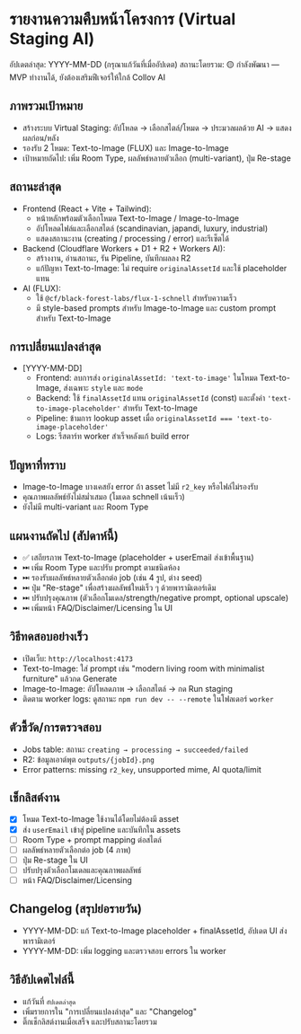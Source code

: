 # รายงานความคืบหน้าโครงการ (Virtual Staging AI)

อัปเดตล่าสุด: YYYY-MM-DD (กรุณาแก้วันที่เมื่ออัปเดต)
สถานะโดยรวม: 🟡 กำลังพัฒนา — MVP ทำงานได้, ยังต้องเสริมฟีเจอร์ให้ใกล้ Collov AI

## ภาพรวมเป้าหมาย
- สร้างระบบ Virtual Staging: อัปโหลด → เลือกสไตล์/โหมด → ประมวลผลด้วย AI → แสดงผลก่อน/หลัง
- รองรับ 2 โหมด: Text-to-Image (FLUX) และ Image-to-Image
- เป้าหมายถัดไป: เพิ่ม Room Type, ผลลัพธ์หลายตัวเลือก (multi-variant), ปุ่ม Re-stage

## สถานะล่าสุด
- Frontend (React + Vite + Tailwind):
  - หน้าหลักพร้อมตัวเลือกโหมด Text-to-Image / Image-to-Image
  - อัปโหลดไฟล์และเลือกสไตล์ (scandinavian, japandi, luxury, industrial)
  - แสดงสถานะงาน (creating / processing / error) และรีเซ็ตได้
- Backend (Cloudflare Workers + D1 + R2 + Workers AI):
  - สร้างงาน, อ่านสถานะ, รัน Pipeline, บันทึกผลลง R2
  - แก้ปัญหา Text-to-Image: ไม่ require `originalAssetId` และใช้ placeholder แทน
- AI (FLUX):
  - ใช้ `@cf/black-forest-labs/flux-1-schnell` สำหรับความเร็ว
  - มี style-based prompts สำหรับ Image-to-Image และ custom prompt สำหรับ Text-to-Image

## การเปลี่ยนแปลงล่าสุด
- [YYYY-MM-DD]
  - Frontend: ลบการส่ง `originalAssetId: 'text-to-image'` ในโหมด Text-to-Image, ส่งเฉพาะ `style` และ `mode`
  - Backend: ใช้ `finalAssetId` แทน `originalAssetId` (const) และตั้งค่า `'text-to-image-placeholder'` สำหรับ Text-to-Image
  - Pipeline: ข้ามการ lookup asset เมื่อ `originalAssetId === 'text-to-image-placeholder'`
  - Logs: รีสตาร์ท worker สำเร็จหลังแก้ build error

## ปัญหาที่ทราบ
- Image-to-Image บางเคสยัง error ถ้า asset ไม่มี `r2_key` หรือไฟล์ไม่รองรับ
- คุณภาพผลลัพธ์ยังไม่สม่ำเสมอ (โมเดล schnell เน้นเร็ว)
- ยังไม่มี multi-variant และ Room Type

## แผนงานถัดไป (สัปดาห์นี้)
- ✅ เสถียรภาพ Text-to-Image (placeholder + userEmail ส่งเข้าพื้นฐาน)
- ⏭ เพิ่ม Room Type และปรับ prompt ตามชนิดห้อง
- ⏭ รองรับผลลัพธ์หลายตัวเลือกต่อ job (เช่น 4 รูป, ต่าง seed)
- ⏭ ปุ่ม "Re-stage" เพื่อสร้างผลลัพธ์ใหม่เร็ว ๆ ด้วยพารามิเตอร์เดิม
- ⏭ ปรับปรุงคุณภาพ (ตัวเลือกโมเดล/strength/negative prompt, optional upscale)
- ⏭ เพิ่มหน้า FAQ/Disclaimer/Licensing ใน UI

## วิธีทดสอบอย่างเร็ว
- เปิดเว็บ: `http://localhost:4173`
- Text-to-Image: ใส่ prompt เช่น "modern living room with minimalist furniture" แล้วกด Generate
- Image-to-Image: อัปโหลดภาพ → เลือกสไตล์ → กด Run staging
- ติดตาม worker logs: ดูสถานะ `npm run dev -- --remote` ในโฟลเดอร์ `worker`

## ตัวชี้วัด/การตรวจสอบ
- Jobs table: สถานะ `creating → processing → succeeded/failed`
- R2: ข้อมูลเอาต์พุต `outputs/{jobId}.png`
- Error patterns: missing `r2_key`, unsupported mime, AI quota/limit

## เช็กลิสต์งาน
- [x] โหมด Text-to-Image ใช้งานได้โดยไม่ต้องมี asset
- [x] ส่ง `userEmail` เข้าสู่ pipeline และบันทึกใน assets
- [ ] Room Type + prompt mapping ต่อสไตล์
- [ ] ผลลัพธ์หลายตัวเลือกต่อ job (4 ภาพ)
- [ ] ปุ่ม Re-stage ใน UI
- [ ] ปรับปรุงตัวเลือกโมเดลและคุณภาพผลลัพธ์
- [ ] หน้า FAQ/Disclaimer/Licensing

## Changelog (สรุปย่อรายวัน)
- YYYY-MM-DD: แก้ Text-to-Image placeholder + finalAssetId, อัปเดต UI ส่งพารามิเตอร์
- YYYY-MM-DD: เพิ่ม logging และตรวจสอบ errors ใน worker

## วิธีอัปเดตไฟล์นี้
- แก้วันที่ `อัปเดตล่าสุด`
- เพิ่มรายการใน "การเปลี่ยนแปลงล่าสุด" และ "Changelog"
- ติ๊กเช็กลิสต์งานเมื่อเสร็จ และปรับสถานะโดยรวม
